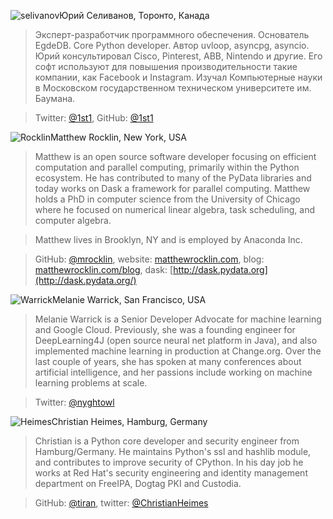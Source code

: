 <a name="selivanov"></a>![selivanov](https://img-fotki.yandex.ru/get/1028274/121639917.13c/0_1c300c_ab303f93_orig)Юрий Селиванов, Торонто, Канада

> Эксперт-разработчик программного обеспечения. Основатель EgdeDB. Core Python developer. Автор uvloop, asyncpg, asyncio. Юрий консультировал Cisco, Pinterest, ABB, Nintendo и другие. Его софт используют для повышения производительности такие компании, как Facebook и Instagram. 
 Изучал Компьютерные науки в Московском государственном техническом университете им. Баумана.

> Twitter: [@1st1](https://twitter.com/1st1), GitHub: [@1st1](https://github.com/1st1)


<a name="Rocklin"></a>![Rocklin](https://img-fotki.yandex.ru/get/998719/121639917.13c/0_1c300f_bbfbde0e_orig)Matthew Rocklin, New York, USA

> Matthew is an open source software developer focusing on efficient computation and parallel computing, primarily within the Python ecosystem. He has contributed to many of the PyData libraries and today works on Dask a framework for parallel computing. Matthew holds a PhD in computer science from the University of Chicago where he focused on numerical linear algebra, task scheduling, and computer algebra.

> Matthew lives in Brooklyn, NY and is employed by Anaconda Inc.

> GitHub: [@mrocklin](https://github.com/mrocklin/), website: [matthewrocklin.com](https://matthewrocklin.com), blog: [matthewrocklin.com/blog](http://matthewrocklin.com/blog), dask: [http://dask.pydata.org](http://dask.pydata.org/)

<a name="Warrick"></a>![Warrick](https://img-fotki.yandex.ru/get/965297/121639917.148/0_1c3ca4_baa1d24a_orig)Melanie Warrick, San Francisco, USA

> Melanie Warrick is a Senior Developer Advocate for machine learning and Google Cloud. Previously, she was a founding engineer for DeepLearning4J (open source neural net platform in Java), and also implemented machine learning in production at Change.org. Over the last couple of years, she has spoken at many conferences about artificial intelligence, and her passions include working on machine learning problems at scale.

> Twitter: [@nyghtowl](https://twitter.com/nyghtowl)

<a name="Heimes"></a>![Heimes](https://img-fotki.yandex.ru/get/912028/121639917.148/0_1c3ca3_5e358cf1_orig)Christian Heimes, Hamburg, Germany

> Christian is a Python core developer and security engineer from Hamburg/Germany. He maintains Python's ssl and hashlib module, and contributes to improve security of CPython. In his day job he works at Red Hat's security engineering and identity management department on FreeIPA, Dogtag PKI and Custodia.

> GitHub: [@tiran](https://github.com/tiran), twitter: [@ChristianHeimes](https://twitter.com/christianheimes)

